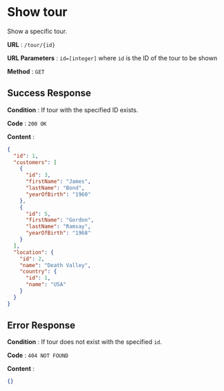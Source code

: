 # Show tour

Show a specific tour.

**URL** : `/tour/{id}`

**URL Parameters** : `id=[integer]` where `id` is the ID of the tour to be shown

**Method** : `GET`

## Success Response

**Condition** : If tour with the specified ID exists.

**Code** : `200 OK`

**Content** :

```json
{
  "id": 1,
  "customers": [
    {
      "id": 3,
      "firstName": "James",
      "lastName": "Bond",
      "yearOfBirth": "1960"
    },
    {
      "id": 5,
      "firstName": "Gordon",
      "lastName": "Ramsay",
      "yearOfBirth": "1968"
    }
  ],
  "location": {
    "id": 2,
    "name": "Death Valley",
    "country": {
      "id": 1,
      "name": "USA"
    }
  }
}
```

## Error Response

**Condition** : If tour does not exist with the specified `id`.

**Code** : `404 NOT FOUND`

**Content** : 
```json
{}
```